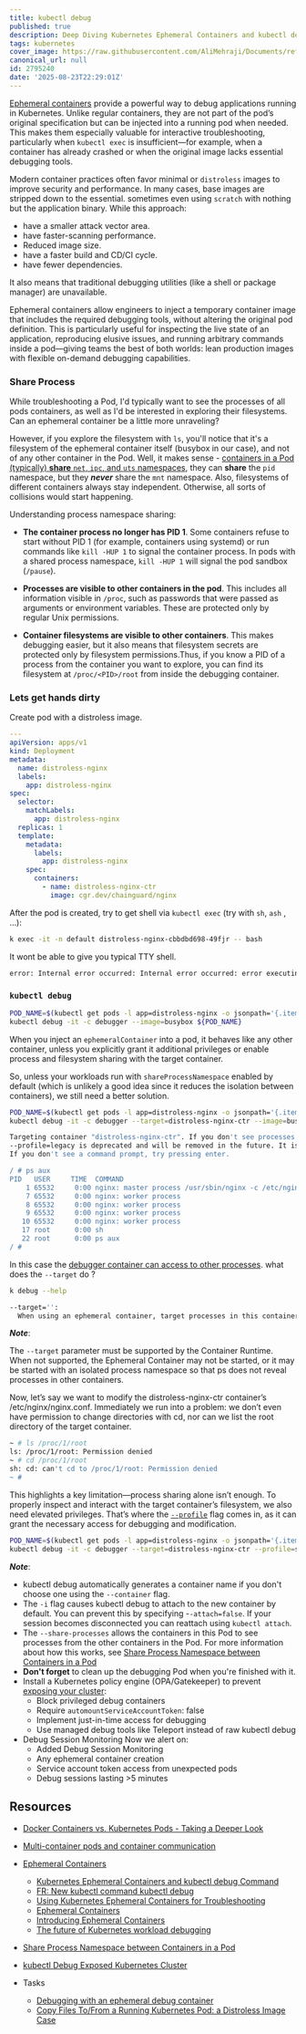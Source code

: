```yaml
---
title: kubectl debug
published: true
description: Deep Diving Kubernetes Ephemeral Containers and kubectl debug Command
tags: kubernetes
cover_image: https://raw.githubusercontent.com/AliMehraji/Documents/refs/heads/main/posts/assets/k8s-debug-ctr-in-pod-shared-ns.webP
canonical_url: null
id: 2795240
date: '2025-08-23T22:29:01Z'
---
```


[Ephemeral containers][k8s-docs-ephemeral-containers] provide a powerful way to debug applications running in Kubernetes. Unlike regular containers, they are not part of the pod’s original specification but can be injected into a running pod when needed. This makes them especially valuable for interactive troubleshooting, particularly when `kubectl exec` is insufficient—for example, when a container has already crashed or when the original image lacks essential debugging tools.

Modern container practices often favor minimal or `distroless` images to improve security and performance. In many cases, base images are stripped down to the essential. sometimes even using `scratch` with nothing but the application binary. While this approach:

- have a smaller attack vector area.
- have faster-scanning performance.
- Reduced image size.
- have a faster build and CD/CI cycle.
- have fewer dependencies.

It also means that traditional debugging utilities (like a shell or package manager) are unavailable.

Ephemeral containers allow engineers to inject a temporary container image that includes the required debugging tools, without altering the original pod definition. This is particularly useful for inspecting the live state of an application, reproducing elusive issues, and running arbitrary commands inside a pod—giving teams the best of both worlds: lean production images with flexible on-demand debugging capabilities.

### Share Process

While troubleshooting a Pod, I'd typically want to see the processes of all pods containers, as well as I'd be interested in exploring their filesystems. Can an ephemeral container be a little more unraveling?

However, if you explore the filesystem with `ls`, you'll notice that it's a filesystem of the ephemeral container itself (busybox in our case), and not of any other container in the Pod. Well, it makes sense - [containers in a Pod (typically) **share** `net`, `ipc`, and `uts` namespaces][shared-ns-img], they can **share** the `pid` namespace, but they ***never*** share the `mnt` namespace. Also, filesystems of different containers always stay independent. Otherwise, all sorts of collisions would start happening.

Understanding process namespace sharing:

- **The container process no longer has PID 1**. Some containers refuse to start without PID 1 (for example, containers using systemd) or run commands like `kill -HUP 1` to signal the container process. In pods with a shared process namespace, `kill -HUP 1` will signal the pod sandbox (`/pause`).

- **Processes are visible to other containers in the pod**. This includes all information visible in `/proc`, such as passwords that were passed as arguments or environment variables. These are protected only by regular Unix permissions.

- **Container filesystems are visible to other containers**. This makes debugging easier, but it also means that filesystem secrets are protected only by filesystem permissions.Thus, if you know a PID of a process from the container you want to explore, you can find its filesystem at `/proc/<PID>/root` from inside the debugging container.

### Lets get hands dirty

Create pod with a distroless image.

```yaml
---
apiVersion: apps/v1
kind: Deployment
metadata:
  name: distroless-nginx
  labels:
    app: distroless-nginx
spec:
  selector:
    matchLabels:
      app: distroless-nginx
  replicas: 1
  template:
    metadata:
      labels:
        app: distroless-nginx
    spec:
      containers:
        - name: distroless-nginx-ctr
          image: cgr.dev/chainguard/nginx
```

After the pod is created, try to get shell via `kubectl exec` (try with `sh`, `ash` , ...):

```bash
k exec -it -n default distroless-nginx-cbbdbd698-49fjr -- bash
```

It wont be able to give you typical TTY shell.

```bash
error: Internal error occurred: Internal error occurred: error executing command in container: failed to exec in container: failed to start exec "c336401c1da1996fc382a2c8aefd82552a60b6de52da1d12aec0d3b5f9b3b65a" : OCI runtime exec failed: exec failed: unable to start container process: exec: "bash": executable file not found in $PATH
```

### `kubectl debug`

```bash
POD_NAME=$(kubectl get pods -l app=distroless-nginx -o jsonpath='{.items[0].metadata.name}')
kubectl debug -it -c debugger --image=busybox ${POD_NAME}
```

When you inject an `ephemeralContainer` into a pod, it behaves like any other container, unless you explicitly grant it additional privileges or enable process and filesystem sharing with the target container.

So, unless your workloads run with `shareProcessNamespace` enabled by default (which is unlikely a good idea since it reduces the isolation between containers), we still need a better solution.

```bash
POD_NAME=$(kubectl get pods -l app=distroless-nginx -o jsonpath='{.items[0].metadata.name}')
kubectl debug -it -c debugger --target=distroless-nginx-ctr --image=busybox ${POD_NAME}
```

```bash
Targeting container "distroless-nginx-ctr". If you don't see processes from this container it may be because the container runtime doesn't support this feature.
--profile=legacy is deprecated and will be removed in the future. It is recommended to explicitly specify a profile, for example "--profile=general".
If you don't see a command prompt, try pressing enter.

/ # ps aux
PID   USER     TIME  COMMAND
    1 65532     0:00 nginx: master process /usr/sbin/nginx -c /etc/nginx/nginx.conf -e /dev/stderr -g daemon off;
    7 65532     0:00 nginx: worker process
    8 65532     0:00 nginx: worker process
    9 65532     0:00 nginx: worker process
   10 65532     0:00 nginx: worker process
   17 root      0:00 sh
   22 root      0:00 ps aux
/ #
```

In this case the [debugger container can access to other processes][after-ns-shared]. what does the `--target` do ?

```bash
k debug --help

--target='':
  When using an ephemeral container, target processes in this container name.

```

***Note***:

The `--target` parameter must be supported by the Container Runtime. When not supported, the Ephemeral Container may not be started, or it may be started with an isolated process namespace so that ps does not reveal processes in other containers.

Now, let’s say we want to modify the distroless-nginx-ctr container’s /etc/nginx/nginx.conf. Immediately we run into a problem: we don’t even have permission to change directories with cd, nor can we list the root directory of the target container.

```bash
~ # ls /proc/1/root
ls: /proc/1/root: Permission denied
~ # cd /proc/1/root
sh: cd: can't cd to /proc/1/root: Permission denied
~ #
```

This highlights a key limitation—process sharing alone isn’t enough. To properly inspect and interact with the target container’s filesystem, we also need elevated privileges. That’s where the [`--profile`][debugging-profiles] flag comes in, as it can grant the necessary access for debugging and modification.

```bash
POD_NAME=$(kubectl get pods -l app=distroless-nginx -o jsonpath='{.items[0].metadata.name}')
kubectl debug -it -c debugger --target=distroless-nginx-ctr --profile=sysadmin --image=busybox ${POD_NAME}
```

***Note***:

- kubectl debug automatically generates a container name if you don't choose one using the `--container` flag.
- The `-i` flag causes kubectl debug to attach to the new container by default. You can prevent this by specifying -`-attach=false`. If your session becomes disconnected you can reattach using `kubectl attach`.
- The `--share-processes` allows the containers in this Pod to see processes from the other containers in the Pod. For more information about how this works, see [Share Process Namespace between Containers in a Pod][share-process-namespace]
- **Don't forget** to clean up the debugging Pod when you're finished with it.
- Install a Kubernetes policy engine (OPA/Gatekeeper) to prevent [exposing your cluster][medium-share-proc-exposed]:
  - Block privileged debug containers
  - Require `automountServiceAccountToken`: false
  - Implement just-in-time access for debugging
  - Use managed debug tools like Teleport instead of raw kubectl debug
- Debug Session Monitoring Now we alert on:
  - Added Debug Session Monitoring
  - Any ephemeral container creation
  - Service account token access from unexpected pods
  - Debug sessions lasting >5 minutes

## Resources

- [Docker Containers vs. Kubernetes Pods - Taking a Deeper Look][ix-posts-containers-vs-pods]
- [Multi-container pods and container communication][mirantis-kubernetes-pod-vs-container]

- [Ephemeral Containers][ephemeral-ctrs-feature-request]
  - [Kubernetes Ephemeral Containers and kubectl debug Command][ix-posts-ephemeral-containers]
  - [FR: New kubectl command kubectl debug][FR: New kubectl command]
  - [Using Kubernetes Ephemeral Containers for Troubleshooting][ephemeral-ctr-tshoot]
  - [Ephemeral Containers][k8s-docs-ephemeral-containers]
  - [Introducing Ephemeral Containers][google-blog-ephemeral-containers]
  - [The future of Kubernetes workload debugging][medium-ephemeral-containers]
- [Share Process Namespace between Containers in a Pod][share-process-namespace]
- [kubectl Debug Exposed Kubernetes Cluster][medium-share-proc-exposed]

- Tasks
  - [Debugging with an ephemeral debug container][k8s-docs-debug-pod]
  - [Copy Files To/From a Running Kubernetes Pod: a Distroless Image Case][ix-task-copy-files-to-from-distroless-kubernetes-pod]

[ix-posts-ephemeral-containers]: https://iximiuz.com/en/posts/kubernetes-ephemeral-containers/
[ephemeral-ctr-tshoot]: https://www.vcluster.com/blog/using-kubernetes-ephemeral-containers-for-troubleshooting
[k8s-docs-ephemeral-containers]: https://kubernetes.io/docs/concepts/workloads/pods/ephemeral-containers/
[google-blog-ephemeral-containers]: https://opensource.googleblog.com/2022/01/Introducing%20Ephemeral%20Containers.html
[medium-ephemeral-containers]: https://medium.com/01001101/ephemeral-containers-the-future-of-kubernetes-workload-debugging-c5b7ded3019f

[ix-posts-containers-vs-pods]: https://labs.iximiuz.com/tutorials/containers-vs-pods
[mirantis-kubernetes-pod-vs-container]: https://www.mirantis.com/blog/kubernetes-pod-vs-container-multi-container-pods-and-container-communication/

[share-process-namespace]: https://kubernetes.io/docs/tasks/configure-pod-container/share-process-namespace/
[medium-share-proc-exposed]: https://medium.com/@rudra910203/the-kubectl-debug-command-that-exposed-our-entire-kubernetes-cluster-3a125ed6e539

[k8s-docs-debug-pod]: https://kubernetes.io/docs/tasks/debug/debug-application/debug-running-pod/#ephemeral-container
[ix-task-copy-files-to-from-distroless-kubernetes-pod]: https://labs.iximiuz.com/challenges/copy-files-to-from-distroless-kubernetes-pod

[ephemeral-ctrs-feature-request]: https://github.com/kubernetes/enhancements/issues/277
[FR: New kubectl command]: https://github.com/kubernetes/kubernetes/issues/45922

[shared-ns-img]: https://raw.githubusercontent.com/AliMehraji/Documents/refs/heads/main/posts/assets/k8s-debug-ctr-in-pod-shared-ns.webP
[after-ns-shared]: https://raw.githubusercontent.com/AliMehraji/Documents/refs/heads/main/posts/assets/ctr-in-pod-shared-pid-ns.WebP

[debugging-profiles]: https://kubernetes.io/docs/tasks/debug/debug-application/debug-running-pod/#debugging-profiles
